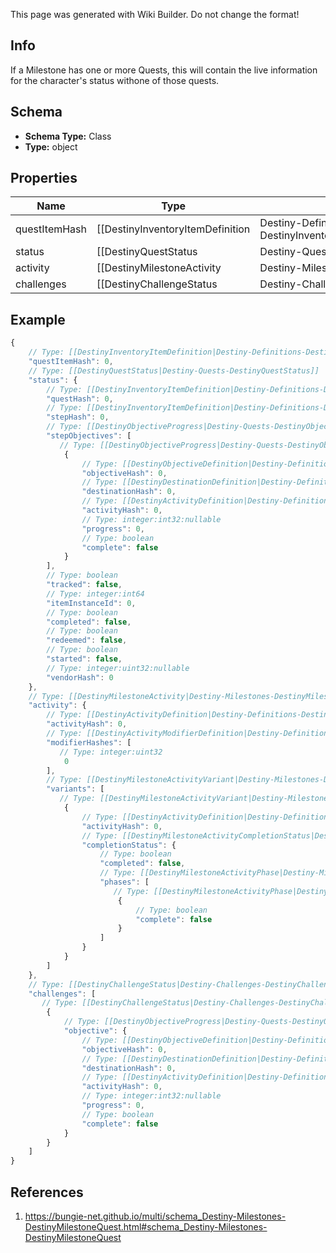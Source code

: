<span class="wiki-builder">This page was generated with Wiki Builder. Do not change the format!</span>

## Info
If a Milestone has one or more Quests, this will contain the live information for the character's status withone of those quests.

## Schema
* **Schema Type:** Class
* **Type:** object

## Properties
Name | Type | Description
---- | ---- | -----------
questItemHash | [[DestinyInventoryItemDefinition|Destiny-Definitions-DestinyInventoryItemDefinition]]:ManifestDefinition:integer:uint32 | Quests are defined as Items in content.  As such, this is the hash identifier of the DestinyInventoryItemDefinition that represents this quest.  It will have pointers to all of the stepsin the quest, and display information for the quest (title, description, icon etc)Individual steps will be referred to in the Quest item's DestinyInventoryItemDefinition.setDataproperty, and themselves are Items with their own renderable data.
status | [[DestinyQuestStatus|Destiny-Quests-DestinyQuestStatus]] | The current status of the quest for the character making the request.
activity | [[DestinyMilestoneActivity|Destiny-Milestones-DestinyMilestoneActivity]] | *IF* the Milestone has an active Activity that can give you greater detailsabout what you need to do, it will be returned here.Remember to associate this with the DestinyMilestoneDefinition's activitiesto get details about the activity, including what specific quest it is related to if youhave multiple quests to choose from.
challenges | [[DestinyChallengeStatus|Destiny-Challenges-DestinyChallengeStatus]][] | The activities referred to by this quest can have many associated challenges.They are all contained here, with activityHashes so that you can associate them withthe specific activity variants in which they can be found.In retrospect, I probably should have put these under the specific Activity Variants,but it's too late to change it now.Theoretically, a quest without Activities can still have Challenges, which is whythis is on a higher level than activity/variants, but it probably should have beenin both places.  That may come as a later revision.

## Example
```javascript
{
    // Type: [[DestinyInventoryItemDefinition|Destiny-Definitions-DestinyInventoryItemDefinition]]:ManifestDefinition:integer:uint32
    "questItemHash": 0,
    // Type: [[DestinyQuestStatus|Destiny-Quests-DestinyQuestStatus]]
    "status": {
        // Type: [[DestinyInventoryItemDefinition|Destiny-Definitions-DestinyInventoryItemDefinition]]:ManifestDefinition:integer:uint32
        "questHash": 0,
        // Type: [[DestinyInventoryItemDefinition|Destiny-Definitions-DestinyInventoryItemDefinition]]:ManifestDefinition:integer:uint32
        "stepHash": 0,
        // Type: [[DestinyObjectiveProgress|Destiny-Quests-DestinyObjectiveProgress]][]
        "stepObjectives": [
           // Type: [[DestinyObjectiveProgress|Destiny-Quests-DestinyObjectiveProgress]]
            {
                // Type: [[DestinyObjectiveDefinition|Destiny-Definitions-DestinyObjectiveDefinition]]:ManifestDefinition:integer:uint32
                "objectiveHash": 0,
                // Type: [[DestinyDestinationDefinition|Destiny-Definitions-DestinyDestinationDefinition]]:ManifestDefinition:integer:uint32:nullable
                "destinationHash": 0,
                // Type: [[DestinyActivityDefinition|Destiny-Definitions-DestinyActivityDefinition]]:ManifestDefinition:integer:uint32:nullable
                "activityHash": 0,
                // Type: integer:int32:nullable
                "progress": 0,
                // Type: boolean
                "complete": false
            }
        ],
        // Type: boolean
        "tracked": false,
        // Type: integer:int64
        "itemInstanceId": 0,
        // Type: boolean
        "completed": false,
        // Type: boolean
        "redeemed": false,
        // Type: boolean
        "started": false,
        // Type: integer:uint32:nullable
        "vendorHash": 0
    },
    // Type: [[DestinyMilestoneActivity|Destiny-Milestones-DestinyMilestoneActivity]]
    "activity": {
        // Type: [[DestinyActivityDefinition|Destiny-Definitions-DestinyActivityDefinition]]:ManifestDefinition:integer:uint32
        "activityHash": 0,
        // Type: [[DestinyActivityModifierDefinition|Destiny-Definitions-ActivityModifiers-DestinyActivityModifierDefinition]]:ManifestDefinition:integer:uint32[]
        "modifierHashes": [
           // Type: integer:uint32
            0
        ],
        // Type: [[DestinyMilestoneActivityVariant|Destiny-Milestones-DestinyMilestoneActivityVariant]][]
        "variants": [
           // Type: [[DestinyMilestoneActivityVariant|Destiny-Milestones-DestinyMilestoneActivityVariant]]
            {
                // Type: [[DestinyActivityDefinition|Destiny-Definitions-DestinyActivityDefinition]]:ManifestDefinition:integer:uint32
                "activityHash": 0,
                // Type: [[DestinyMilestoneActivityCompletionStatus|Destiny-Milestones-DestinyMilestoneActivityCompletionStatus]]
                "completionStatus": {
                    // Type: boolean
                    "completed": false,
                    // Type: [[DestinyMilestoneActivityPhase|Destiny-Milestones-DestinyMilestoneActivityPhase]][]
                    "phases": [
                       // Type: [[DestinyMilestoneActivityPhase|Destiny-Milestones-DestinyMilestoneActivityPhase]]
                        {
                            // Type: boolean
                            "complete": false
                        }
                    ]
                }
            }
        ]
    },
    // Type: [[DestinyChallengeStatus|Destiny-Challenges-DestinyChallengeStatus]][]
    "challenges": [
       // Type: [[DestinyChallengeStatus|Destiny-Challenges-DestinyChallengeStatus]]
        {
            // Type: [[DestinyObjectiveProgress|Destiny-Quests-DestinyObjectiveProgress]]
            "objective": {
                // Type: [[DestinyObjectiveDefinition|Destiny-Definitions-DestinyObjectiveDefinition]]:ManifestDefinition:integer:uint32
                "objectiveHash": 0,
                // Type: [[DestinyDestinationDefinition|Destiny-Definitions-DestinyDestinationDefinition]]:ManifestDefinition:integer:uint32:nullable
                "destinationHash": 0,
                // Type: [[DestinyActivityDefinition|Destiny-Definitions-DestinyActivityDefinition]]:ManifestDefinition:integer:uint32:nullable
                "activityHash": 0,
                // Type: integer:int32:nullable
                "progress": 0,
                // Type: boolean
                "complete": false
            }
        }
    ]
}

```

## References
1. https://bungie-net.github.io/multi/schema_Destiny-Milestones-DestinyMilestoneQuest.html#schema_Destiny-Milestones-DestinyMilestoneQuest

